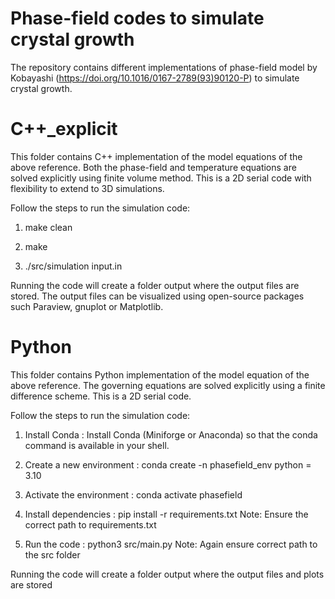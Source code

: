 # Phase-field codes to simulate crystal growth
The repository contains different implementations of phase-field model by Kobayashi (https://doi.org/10.1016/0167-2789(93)90120-P) to simulate crystal growth.

# C++_explicit
This folder contains C++ implementation of the model equations of the above reference. Both the phase-field and temperature equations are solved explicitly using finite volume method. This is a 2D serial code with flexibility to extend to 3D simulations.

Follow the steps to run the simulation code:

1. make clean

2. make

3. ./src/simulation input.in

Running the code will create a folder output where the output files are stored. The output files can be visualized using open-source packages such Paraview, gnuplot or Matplotlib.

# Python
This folder contains Python implementation of the model equation of the above reference. The governing equations are solved explicitly using a finite difference scheme. This is a 2D serial code.

Follow the steps to run the simulation code:

1. Install Conda :
    	Install Conda (Miniforge or Anaconda) so that the conda command is available in your shell.

2. Create a new environment :
        conda create -n phasefield_env python = 3.10
 
3. Activate the environment :
       conda activate phasefield

4. Install dependencies :
       pip install -r requirements.txt
     Note: Ensure the correct path to requirements.txt

5. Run the code :
     python3 src/main.py
     Note: Again ensure correct path to the src folder

Running the code will create a folder output where the output files and plots are stored

